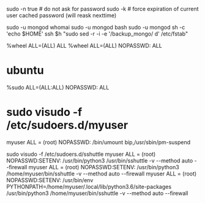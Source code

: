 sudo -n true # do not ask for password
sudo -k # force expiration of current user cached password (will reask nexttime)

sudo -u mongod whomai
sudo -u mongod bash
sudo -u mongod sh -c 'echo $HOME'
ssh $h "sudo sed -r -i -e '/backup_mongo/ d' /etc/fstab"

%wheel  ALL=(ALL)             ALL
%wheel  ALL=(ALL)   NOPASSWD: ALL

# ubuntu
%sudo   ALL=(ALL:ALL) NOPASSWD: ALL


# sudo visudo -f /etc/sudoers.d/myuser
myuser  ALL = (root) NOPASSWD: /bin/umount bip,/usr/sbin/pm-suspend

sudo visudo -f /etc/sudoers.d/sshuttle
myuser  ALL = (root) NOPASSWD:SETENV: /usr/bin/python3 /usr/bin/sshuttle -v --method auto --firewall
myuser  ALL = (root) NOPASSWD:SETENV: /usr/bin/python3 /home/myuser/bin/sshuttle -v --method auto --firewall
myuser  ALL = (root) NOPASSWD:SETENV: /usr/bin/env PYTHONPATH=/home/myuser/.local/lib/python3.6/site-packages /usr/bin/python3 /home/myuser/bin/sshuttle -v --method auto --firewall


